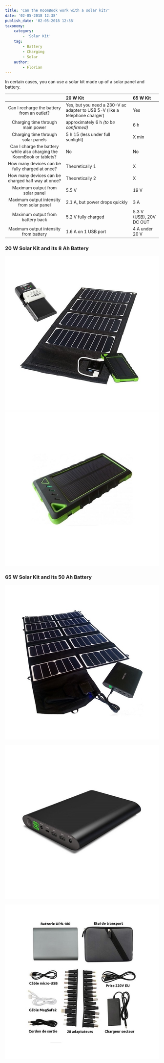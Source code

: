 ```yaml
---
title: 'Can the KoomBook work with a solar kit?'
date: '02-05-2018 12:38'
publish_date: '02-05-2018 12:38'
taxonomy:
    category:
        - 'Solar Kit'
    tag:
        - Battery
        - Charging
        - Solar
    author:
        - Florian
---
```


In certain cases, you can use a solar kit made up of a solar panel and battery.

|  | 20 W Kit | 65 W Kit |
| :---: | :--- | :--- |
| Can I recharge the battery from an outlet? | Yes, but you need a 230-V ac adapter to USB 5-V (like a telephone charger) | Yes |
| Charging time through main power | approximately 6 h _\(to be confirmed\)_ | 6 h |
| Charging time through solar panels | 5 h 15 \(less under full sunlight\) | X min |
| Can I charge the battery while also charging the KoomBook or tablets? | No | No |
| How many devices can be fully charged at once? | Theoretically 1 | X |
| How many devices can be charged half way at once? | Theoretically 2 | X |
| Maximum output from solar panel | 5.5 V | 19 V |
| Maximum output intensity from solar panel | 2.1 A, but power drops quickly | 3 A |
| Maximum output from battery back | 5.2 V fully charged | 5.3 V (USB), 20V DC OUT |
| Maximum output intensity from battery | 1.6 A on 1 USB port | 4 A under 20 V |

### 20 W Solar Kit and its 8 Ah Battery 

![](chargeur-solaire-appareil-photo-video.jpg)  
![](chargeur-solaire-appareil-photo-video2.jpg)

### 65 W Solar Kit and its 50 Ah Battery

![](chargeur-solaire-ordinateur.jpg)

![](chargeur-solaire-ordinateur2.jpg)

![](chargeur-solaire-ordinateur3.jpg)


